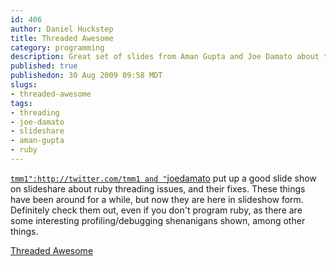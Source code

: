 ```yaml
--- 
id: 406
author: Daniel Huckstep
title: Threaded Awesome
category: programming
description: Great set of slides from Aman Gupta and Joe Damato about threading in ruby.
published: true
publishedon: 30 Aug 2009 09:58 MDT
slugs: 
- threaded-awesome
tags: 
- threading
- joe-damato
- slideshare
- aman-gupta
- ruby
---
```

[`tmm1":http://twitter.com/tmm1 and "`joedamato](http://twitter.com/joedamato)
put up a good slide show on slideshare about ruby threading issues, and
their fixes. These things have been around for a while, but now they are
here in slideshow form. Definitely check them out, even if you don't
program ruby, as there are some interesting profiling/debugging
shenanigans shown, among other things.

[Threaded
Awesome](http://www.slideshare.net/tmm1/threaded-awesome-1922719)
